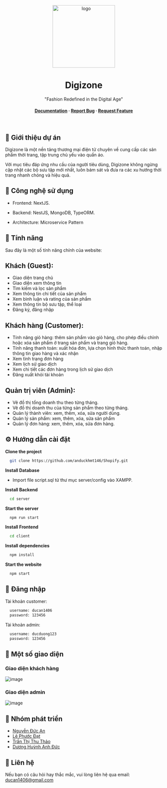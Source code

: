 <div align="center">

  <img src="https://raw.githubusercontent.com/anduckhmt146/resource/master/public/digizone.png" alt="logo" width="200" height="auto" />
  <h1>Digizone</h1>
  
  <p>
     "Fashion Redefined in the Digital Age"
  </p>
  
   
<h4>
    <a href="https://github.com/anduckhmt146/Shopify">Documentation</a>
  <span> · </span>
    <a href="https://github.com/anduckhmt146/Shopify/issues/">Report Bug</a>
  <span> · </span>
    <a href="https://github.com/anduckhmt146/Shopify/issues/">Request Feature</a>
  </h4>
</div>

<br />

 
<!-- About the Project -->
## :star2: Giới thiệu dự án

Digizone là một nền tảng thương mại điện tử chuyên về cung cấp các sản phẩm thời trang, tập trung chủ yếu vào quần áo. 

Với mục tiêu đáp ứng nhu cầu của người tiêu dùng, Digizone không ngừng cập nhật các bộ sưu tập mới nhất, luôn bám sát và đưa ra các xu hướng thời trang nhanh chóng và hiệu quả.

<!-- TechStack -->
## :space_invader: Công nghệ sử dụng

* Frontend: NextJS.

* Backend: NestJS, MongoDB, TypeORM.

* Architecture: Microservice Pattern

<!-- Features -->
## :dart: Tính năng
Sau đây là một số tính năng chính của website:
## Khách (Guest):
  * Giao diện trang chủ
  * Giao diện xem thông tin
  * Tìm kiếm và lọc sản phẩm
  * Xem thông tin chi tiết của sản phẩm
  * Xem bình luận và rating của sản phẩm
  * Xem thông tin bộ sưu tập, thể loại
  * Đăng ký, đăng nhập
  
## Khách hàng (Customer):
   * Tính năng giỏ hàng: thêm sản phẩm vào giỏ hàng, cho phép điều chỉnh hoặc xóa sản phẩm ở trang sản phẩm và trang giỏ hàng.
   * Tính năng thanh toán: xuất hóa đơn, lựa chọn hình thức thanh toán, nhập thông tin giao hàng và xác nhận
   * Xem tình trạng đơn hàng
   * Xem lịch sử giao dịch
   * Xem chi tiết các đơn hàng trong lịch sử giao dịch
   * Đăng xuất khỏi tài khoản
  
## Quản trị viên (Admin):
   * Vẽ đồ thị tổng doanh thu theo từng tháng.
   * Vẽ đồ thị doanh thu của từng sản phẩm theo từng tháng.
   * Quản lý thành viên: xem, thêm, xóa, sửa người dùng.
   * Quản lý sản phẩm: xem, thêm, xóa, sửa sản phẩm
   * Quản lý đơn hàng: xem, thêm, xóa, sửa đơn hàng.

<!-- Getting Started -->
##	:gear: Hướng dẫn cài đặt

**Clone the project**

```bash
  git clone https://github.com/anduckhmt146/Shopify.git
```

**Install Database**

* Import file script.sql từ thư mục server/config vào XAMPP.

**Install Backend**

```bash
  cd server
```
**Start the server**

```bash
  npm run start
```

**Install Frontend**

```bash
  cd client
```

**Install dependencies**

```bash
  npm install
```

**Start the website**

```bash
  npm start
```

## :dart: Đăng nhập

Tài khoản customer:
```bash
  username: ducan1406
  password: 123456
```

Tài khoản admin:
```bash
  username: ducduong123
  password: 123456
```

## :dart: Một số giao diện

### Giao diện khách hàng

![image](https://user-images.githubusercontent.com/86992472/234973170-b00fb420-2760-4e54-a896-0ddaacaed4b8.png)

### Giao diện admin

![image](https://user-images.githubusercontent.com/86992472/234973300-a46b3bcb-61d1-428f-82f4-717bd11888cd.png)

## :wave: Nhóm phát triển

<ul>
    <li><a href="https://github.com/anduckhmt146">Nguyễn Đức An</a></li>
    <li><a href="https://github.com/datdat1234">Lê Phước Đạt</a></li>
    <li><a href="https://github.com/thaotran0611">Trần Thị Thu Thảo</a></li>
    <li><a href="https://github.com/anhducduonghuynh">Dương Huỳnh Anh Đức</a></li>
  </ul>

## :handshake: Liên hệ

Nếu bạn có câu hỏi hay thắc mắc, vui lòng liên hệ qua email: ducan1406@gmail.com

 

